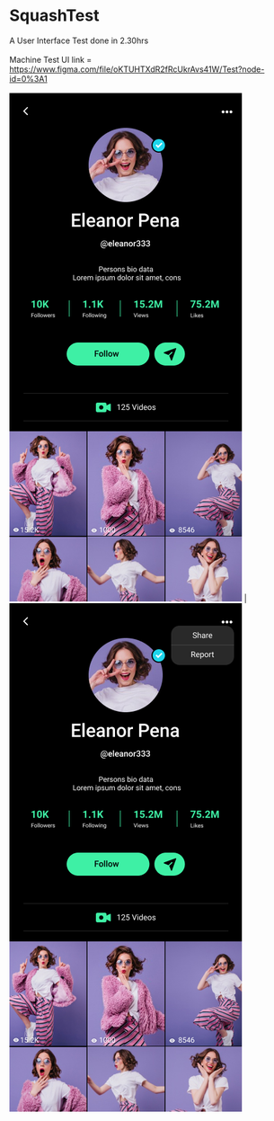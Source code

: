 # SquashTest

A User Interface Test done in 2.30hrs<br/><br/>
Machine Test UI link = https://www.figma.com/file/oKTUHTXdR2fRcUkrAvs41W/Test?node-id=0%3A1 <br/><br/>
![Imgur Image](https://github.com/MohammedNadil/SquashTest/blob/master/page1.png)  | ![Imgur Image](https://github.com/MohammedNadil/SquashTest/blob/master/page2.png)
